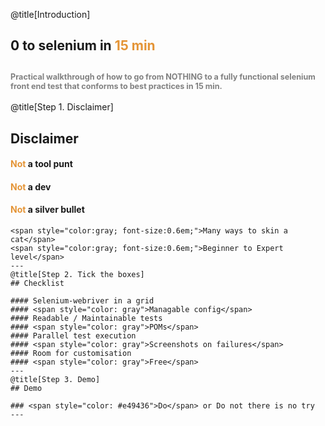 @title[Introduction]
## 0 to selenium in <span style="color: #e49436">15 min</span>

<span style="color:gray; font-size:0.6em;">Practical walkthrough of how to go from NOTHING to a fully functional selenium front end test that conforms to best practices in 15 min.</span>
---
@title[Step 1. Disclaimer]
## Disclaimer

#### <span style="color: #e49436">Not</span> a tool punt
#### <span style="color: #e49436">Not</span> a dev
#### <span style="color: #e49436">Not</span> a silver bullet
```
<span style="color:gray; font-size:0.6em;">Many ways to skin a cat</span>
<span style="color:gray; font-size:0.6em;">Beginner to Expert level</span>
---
@title[Step 2. Tick the boxes]
## Checklist

#### Selenium-webriver in a grid
#### <span style="color: gray">Managable config</span>
#### Readable / Maintainable tests
#### <span style="color: gray">POMs</span>
#### Parallel test execution
#### <span style="color: gray">Screenshots on failures</span>
#### Room for customisation
#### <span style="color: gray">Free</span>
---
@title[Step 3. Demo]
## Demo

### <span style="color: #e49436">Do</span> or Do not there is no try
---
